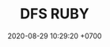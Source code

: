 ---
layout: teamCard
permalink: /team/:title.html
categories: surjohto042024 norteMayo ljmy24 partido2 partido3  partido4 partido5 partido6 partido7 partido8 partido9 partido10 partido11 28
maincover: /assets/logos/DFS.png
puntosLJMAYO24: 6
date: 2020-08-29 10:29:20 +0700
title: DFS RUBY
tag: johto042024
color: black
puntosLJ202404: 12
grupo: sur
background: '#F16C38'
cover: /assets/backCard.png
team: DRAGONFLIES GAMING RUBY
ID: DFS
pj: 10
p1:  SOJ
r1: 3
bg1: bg-danger
rr1: 0
pp1: DFS RUBY
p2: DFS RUBY
r2: 0
rr2: 3
bg2: bg-danger
pp2: NO SMITE
p3:  DFS RUBY
r3: 1
bg3: bg-warning
rr3: 2
pp3: JAS
p4:  DFS RUBY
r4: 0
bg4: bg-danger
rr4: 3
pp4: DFS DMD
p5:  DFS RUBY
r5: 1
bg5: bg-warning
rr5: 2
pp5: T. SATISFACTION
p6:  DFS RUBY
r6: 0
bg6: bg-danger
rr6: 3
pp6: S.VANGUARD
p7:  DFS RUBY
r7: 0
rr7: 3
bg7: bg-danger
pp7: HGO
p8:  DFS RUBY
r8: 1
rr8: 2 
bg8: bg-warning
pp8: HG REGIOS
p9:  DFS RUBY
r9: 3
bg9: bg-success
rr9: 0
pp9: ZODIAC
p10: DFS RUBY
r10: 0
rr10: 3
bg10: bg-danger
pp10: MBO
info: 28/05/24
hora: '22:20'
r11: 0
rr11: 0
p11:  DFS RUBY
pp11: LAST BREATH

---